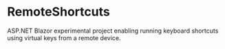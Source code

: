 # RemoteShortcuts
ASP.NET Blazor experimental project enabling running keyboard shortcuts using virtual keys from a remote device.

